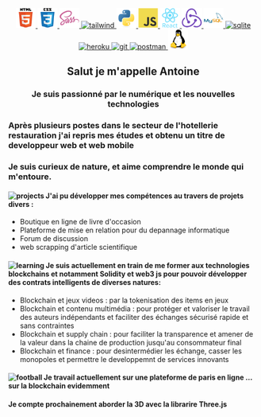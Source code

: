 <p align="center">
<a href="https://www.w3.org/html/" target="_blank"> <img src="https://raw.githubusercontent.com/devicons/devicon/master/icons/html5/html5-original-wordmark.svg" alt="html5" width="40" height="40"/> 
<a href="https://www.w3schools.com/css/" target="_blank"> <img src="https://raw.githubusercontent.com/devicons/devicon/master/icons/css3/css3-original-wordmark.svg" alt="css3" width="40" height="40"/> </a>
<a href="https://sass-lang.com" target="_blank"> <img src="https://raw.githubusercontent.com/devicons/devicon/master/icons/sass/sass-original.svg" alt="sass" width="40" height="40"/> </a>
<a href="https://tailwindcss.com/" target="_blank"> <img src="https://www.vectorlogo.zone/logos/tailwindcss/tailwindcss-icon.svg" alt="tailwind" width="40" height="40"/> </a>
</a> <a href="https://www.python.org" target="_blank"> <img src="https://raw.githubusercontent.com/devicons/devicon/master/icons/python/python-original.svg" alt="python" width="40" height="40"/>
<a href="https://developer.mozilla.org/en-US/docs/Web/JavaScript" target="_blank"> <img src="https://raw.githubusercontent.com/devicons/devicon/master/icons/javascript/javascript-original.svg" alt="javascript" width="40" height="40"/> </a>
<a href="https://reactjs.org/" target="_blank"> <img src="https://raw.githubusercontent.com/devicons/devicon/master/icons/react/react-original-wordmark.svg" alt="react" width="40" height="40"/> </a> <a href="https://redux.js.org" target="_blank"> <img src="https://raw.githubusercontent.com/devicons/devicon/master/icons/redux/redux-original.svg" alt="redux" width="40" height="40"/> </a>
<a href="https://www.mysql.com/" target="_blank"> <img src="https://raw.githubusercontent.com/devicons/devicon/master/icons/mysql/mysql-original-wordmark.svg" alt="mysql" width="40" height="40"/> </a>
<a href="https://www.sqlite.org/" target="_blank"> <img src="https://www.vectorlogo.zone/logos/sqlite/sqlite-icon.svg" alt="sqlite" width="40" height="40"/> </a>
<a href="https://heroku.com" target="_blank"> <img src="https://www.vectorlogo.zone/logos/heroku/heroku-icon.svg" alt="heroku" width="40" height="40"/> </a>
</a>
<a href="https://git-scm.com/" target="_blank"> <img src="https://www.vectorlogo.zone/logos/git-scm/git-scm-icon.svg" alt="git" width="40" height="40"/> </a> 
<a href="https://postman.com" target="_blank"> <img src="https://www.vectorlogo.zone/logos/getpostman/getpostman-icon.svg" alt="postman" width="40" height="40"/> </a>
<a href="https://www.linux.org/" target="_blank"> <img src="https://raw.githubusercontent.com/devicons/devicon/master/icons/linux/linux-original.svg" alt="linux" width="40" height="40"/> </a>
</p>
<section>

<h1 align="center">Salut je m'appelle Antoine</h1>

<h3 align="center">Je suis passionné par le numérique et les nouvelles technologies</h1>

### Après plusieurs postes dans le secteur de l'hotellerie restauration j'ai repris mes études et obtenu un titre de developpeur web et web mobile
### Je suis curieux de nature, et aime comprendre le monde qui m'entoure.

#### <img src="https://image.flaticon.com/icons/png/512/3176/3176369.png" alt="projects" width="40" height="40"/> J'ai pu développer mes compétences au travers de projets divers :
- Boutique en ligne de livre d'occasion
- Plateforme de mise en relation pour du depannage informatique
- Forum de discussion
- web scrapping d'article scientifique

#### <img src="https://image.flaticon.com/icons/png/512/2232/2232688.png" alt="learning" width="40" height="40"/> Je suis actuellement en train de me former aux technologies blockchains et notamment Solidity et web3 js pour pouvoir développer des contrats intelligents de diverses natures:

  - Blockchain et jeux videos : par la tokenisation des items en jeux
  - Blockchain et contenu multimédia : pour protéger et valoriser le travail des auteurs indépendants et faciliter des échanges sécurisé rapide et sans contraintes 
  - Blockchain et supply chain : pour faciliter la transparence et amener de la valeur dans la chaine de production jusqu'au consommateur final
  - Blockchain et finance : pour desintermédier les échange, casser les monopoles et permettre le developpemnt de services innovants

#### <img src="https://image.flaticon.com/icons/png/512/1165/1165187.png" alt="football" width="40" height="40"/> Je travail actuellement sur une plateforme de paris en ligne ... sur la blockchain evidemment

  
#### Je compte prochainement aborder la 3D avec la librarire Three.js 
</section>

